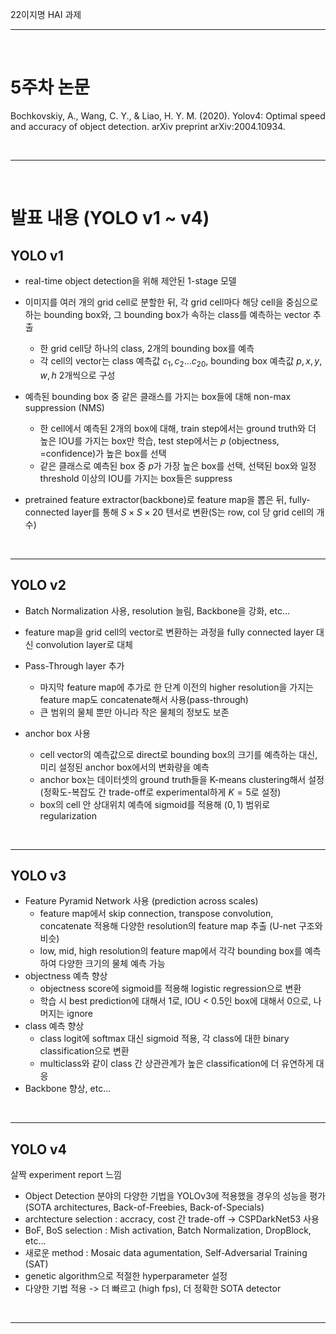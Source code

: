 22이지명 HAI 과제

-----

<br>

# 5주차 논문

Bochkovskiy, A., Wang, C. Y., & Liao, H. Y. M. (2020). Yolov4: Optimal speed and accuracy of object detection. arXiv preprint arXiv:2004.10934.

<br>

---

<br>

# 발표 내용 (YOLO v1 ~ v4)

## YOLO v1

- real-time object detection을 위해 제안된 1-stage 모델

- 이미지를 여러 개의 grid cell로 분할한 뒤, 각 grid cell마다 해당 cell을 중심으로 하는 bounding box와, 그 bounding box가 속하는 class를 예측하는 vector 추출
  - 한 grid cell당 하나의 class, 2개의 bounding box를 예측
  - 각 cell의 vector는 class 예측값 $c_1, c_2 ... c_{20}$, bounding box 예측값 $p, x, y, w, h$ 2개씩으로 구성


- 예측된 bounding box 중 같은 클래스를 가지는 box들에 대해 non-max suppression (NMS)
  - 한 cell에서 예측된 2개의 box에 대해, train step에서는 ground truth와 더 높은 IOU를 가지는 box만 학습, test step에서는 $p$ (objectness, =confidence)가 높은 box를 선택
  - 같은 클래스로 예측된 box 중 $p$가 가장 높은 box를 선택, 선택된 box와 일정 threshold 이상의 IOU를 가지는 box들은 suppress


- pretrained feature extractor(backbone)로 feature map을 뽑은 뒤, fully-connected layer를 통해 $S \times S \times 20$ 텐서로 변환(S는 row, col 당 grid cell의 개수)

<br>

---

## YOLO v2

- Batch Normalization 사용, resolution 늘림, Backbone을 강화, etc...

- feature map을 grid cell의 vector로 변환하는 과정을 fully connected layer 대신 convolution layer로 대체

- Pass-Through layer 추가
  - 마지막 feature map에 추가로 한 단계 이전의 higher resolution을 가지는 feature map도 concatenate해서 사용(pass-through)
  - 큰 범위의 물체 뿐만 아니라 작은 물체의 정보도 보존

- anchor box 사용
  - cell vector의 예측값으로 direct로 bounding box의 크기를 예측하는 대신, 미리 설정된 anchor box에서의 변화량을 예측
  - anchor box는 데이터셋의 ground truth들을 K-means clustering해서 설정 (정확도-복잡도 간 trade-off로 experimental하게 $K=5$로 설정)
  - box의 cell 안 상대위치 예측에 sigmoid를 적용해 $(0,1)$ 범위로 regularization

<br>

---

## YOLO v3

- Feature Pyramid Network 사용 (prediction across scales)
  - feature map에서 skip connection, transpose convolution, concatenate 적용해 다양한 resolution의 feature map 추출 (U-net 구조와 비슷)
  - low, mid, high resolution의 feature map에서 각각 bounding box를 예측하여 다양한 크기의 물체 예측 가능
- objectness 예측 향상
  - objectness score에 sigmoid를 적용해 logistic regression으로 변환 
  - 학습 시 best prediction에 대해서 1로, IOU < 0.5인 box에 대해서 0으로, 나머지는 ignore
- class 예측 향상
  - class logit에 softmax 대신 sigmoid 적용, 각 class에 대한 binary classification으로 변환 
  - multiclass와 같이 class 간 상관관계가 높은 classification에 더 유연하게 대응 
- Backbone 향상, etc...

<br>

---

## YOLO v4

살짝 experiment report 느낌
- Object Detection 분야의 다양한 기법을 YOLOv3에 적용했을 경우의 성능을 평가 (SOTA architectures, Back-of-Freebies, Back-of-Specials)
- archtecture selection : accracy, cost 간 trade-off -> CSPDarkNet53 사용
- BoF, BoS selection : Mish activation, Batch Normalization, DropBlock, etc...
- 새로운 method : Mosaic data agumentation, Self-Adversarial Training (SAT)
- genetic algorithm으로 적절한 hyperparameter 설정
- 다양한 기법 적용 -> 더 빠르고 (high fps), 더 정확한 SOTA detector

<br>

------


